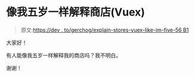 # 像我五岁一样解释商店(Vuex)

> 原文:[https://dev . to/gerchog/explain-stores-vuex-like-im-five-56 B1](https://dev.to/gerchog/explain-stores-vuex-like-im-five-56b1)

大家好！

有人能像我五岁一样解释我的商店吗？我不明白。

谢谢！